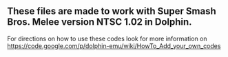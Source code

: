 ## These files are made to work with Super Smash Bros. Melee version NTSC 1.02 in Dolphin. 
For directions on how to use these codes look for more information on https://code.google.com/p/dolphin-emu/wiki/HowTo_Add_your_own_codes
